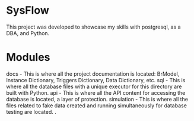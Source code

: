 # SysFlow

This project was developed to showcase my skills with postgresql, as a DBA, and Python.


# Modules

docs - This is where all the project documentation is located: BrModel, Instance Dictionary, Triggers Dictionary, Data Dictionary, etc.
sql - This is where all the database files with a unique executor for this directory are built with Python.
api - This is where all the API content for accessing the database is located, a layer of protection.
simulation - This is where all the files related to fake data created and running simultaneously for database testing are located.
.
